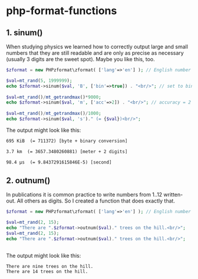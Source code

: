 # php-format-functions

## 1. sinum() ##

When studying physics we learned how to correctly output large and small numbers that they are still readable and are only as precise as necessary (usually 3 digits are the sweet spot). Maybe you like this, too. 

```php
$zformat = new PHPzformat\zformat( ['lang'=>'en'] ); // English number format

$val=mt_rand(5, 1999999); 
echo $zformat->sinum($val, 'B', ['bin'=>true]) . "<br/>"; // set to binary instead of SI prefixes
 
$val=mt_rand()/mt_getrandmax()*9000; 
echo $zformat->sinum($val, 'm', ['acc'=>2]) . "<br/>"; // accuracy = 2 digits 
 
$val=mt_rand()/mt_getrandmax()/1000; 
echo $zformat->sinum($val, 's')." (= {$val})<br/>"; 
```

The output might look like this:

```html
695 KiB  (= 711372) [byte + binary conversion]

3.7 km  (= 3657.3480260881) [meter + 2 digits]

98.4 µs  (= 9.8437291615846E-5) [second]
```


## 2. outnum() ##

In publications it is common practice to write numbers from 1..12 written-out. All others as digits. So I created a function that does exactly that.

```php
$zformat = new PHPzformat\zformat( ['lang'=>'en'] ); // English number format

$val=mt_rand(2, 15); 
echo "There are ".$zformat->outnum($val)." trees on the hill.<br/>";
$val=mt_rand(2, 15); 
echo "There are ".$zformat->outnum($val)." trees on the hill.<br/>";
    
```

The output might look like this:

```html
There are nine trees on the hill.
There are 14 trees on the hill.
```
 
